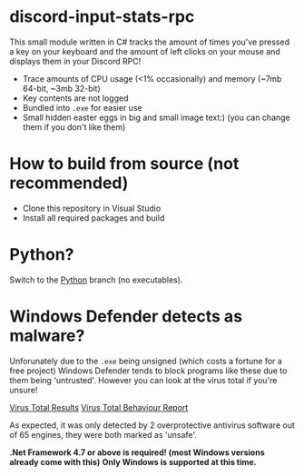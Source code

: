 # discord-input-stats-rpc
This small module written in C# tracks the amount of times you've pressed a key on your keyboard and the amount of left clicks on your mouse and displays them in your Discord RPC! 

- Trace amounts of CPU usage (&lt;1% occasionally) and memory (~7mb 64-bit, ~3mb 32-bit)
- Key contents are not logged
- Bundled into `.exe` for easier use
- Small hidden easter eggs in big and small image text:) (you can change them if you don't like them)

# How to build from source (not recommended)
- Clone this repository in Visual Studio
- Install all required packages and build

# Python?
Switch to the [Python](https://github.com/SpeedyCraftah/discord-input-stats-rpc/tree/python) branch (no executables).

# Windows Defender detects as malware?
Unforunately due to the `.exe` being unsigned (which costs a fortune for a free project) Windows Defender tends to block programs like these due to them being 'untrusted'. 
However you can look at the virus total if you're unsure!

[Virus Total Results](https://www.virustotal.com/gui/file/7fed8a10dc8f678c4bc681d2349baf7086dfcaeeabdb16cf5f0d04fb2414ea11/detection)
[Virus Total Behaviour Report](https://www.virustotal.com/gui/file/b8a48d282c2629ef0e393f3c96bcd2b82fc0c39a3f97f905a7623ddbe1777f9e/behavior/VirusTotal%20Jujubox)

As expected, it was only detected by 2 overprotective antivirus software out of 65 engines, they were both marked as 'unsafe'.


**.Net Framework 4.7 or above is required! (most Windows versions already come with this)**
**Only Windows is supported at this time.**
